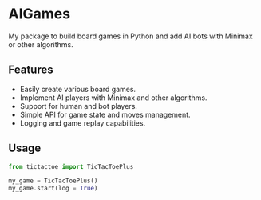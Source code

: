 # AIGames

My package to build board games in Python and add AI bots with Minimax or other algorithms.

## Features

- Easily create various board games.
- Implement AI players with Minimax and other algorithms.
- Support for human and bot players.
- Simple API for game state and moves management.
- Logging and game replay capabilities.

## Usage

```python
from tictactoe import TicTacToePlus

my_game = TicTacToePlus()
my_game.start(log = True)
```
